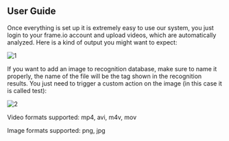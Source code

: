## User Guide

Once everything is set up it is extremely easy to use our system, you just login to your frame.io account and upload videos, which are automatically analyzed. Here is a kind 
of output you might want to expect:

![1](https://user-images.githubusercontent.com/24837651/115230851-cc0cc300-a10c-11eb-9980-1b1a340d6014.png)

If you want to add an image to recognition database, make sure to name it properly, the name of the file will be the tag shown in the recognition results. You just need to trigger
a custom action on the image (in this case it is called test):

![2](https://user-images.githubusercontent.com/24837651/115231336-57865400-a10d-11eb-8231-27632d81b3cb.png)

Video formats supported: mp4, avi, m4v, mov

Image formats supported: png, jpg

